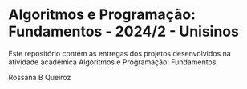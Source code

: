 # Algoritmos e Programação: Fundamentos - 2024/2 - Unisinos

Este repositório contém as entregas dos projetos desenvolvidos na atividade acadêmica Algoritmos e Programação: Fundamentos.

Rossana B Queiroz

